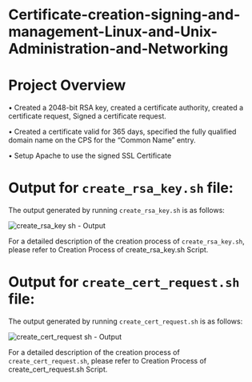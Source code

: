 # Certificate-creation-signing-and-management-Linux-and-Unix-Administration-and-Networking

# Project Overview
•	Created a 2048-bit RSA key, created a certificate authority, created a certificate request, Signed a certificate request.

•	Created a certificate valid for 365 days, specified the fully qualified domain name on the CPS for the “Common Name” entry.

•	Setup Apache to use the signed SSL Certificate

# Output for `create_rsa_key.sh` file:

The output generated by running `create_rsa_key.sh` is as follows:

![create_rsa_key sh - Output](https://github.com/Viralli/Certificate-creation-signing-and-management-Linux-and-Unix-Administration-and-Networking-/assets/92823324/1aef1c9a-5565-4352-a021-602734f6b9b6)

For a detailed description of the creation process of `create_rsa_key.sh`, please refer to Creation Process of create_rsa_key.sh Script.

# Output for `create_cert_request.sh` file:

The output generated by running `create_cert_request.sh` is as follows:

![create_cert_request sh - Output](https://github.com/NazariiTheBest/PractiseUdemy/assets/92823324/6944e122-63b9-4578-a618-067b06bb5ca4)

For a detailed description of the creation process of `create_cert_request.sh`, please refer to Creation Process of create_cert_request.sh Script.





